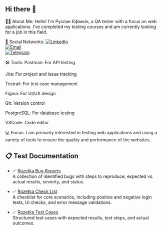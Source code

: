 ## Hi there 👋

👨‍💻 About Me:
Hello! I'm Руслан Єфімкін, a QA tester with a focus on web applications. I’ve completed my testing courses and am currently looking for a job in this field.


🤝 Social Networks:
[![LinkedIn](https://img.shields.io/badge/LinkedIn-blue?logo=linkedin)](https://www.linkedin.com/in/руслан-єфімкін-713851350/)<br>
[![Email](https://img.shields.io/badge/Email-red?logo=gmail)](mailto:ruslan.efimkin.school@gmail.com)<br>
[![Telegram](https://img.shields.io/badge/Telegram-blue?logo=telegram)](https://t.me/nicestbeer)<br>



🛠 Tools:
Postman: For API testing

Jira: For project and issue tracking

Testrail: For test case management

Figma: For UI/UX design

Git: Version control

PostgreSQL: For database testing

VSCode: Code editor

💻 Focus:
I am primarily interested in testing web applications and using a variety of tools to ensure the quality and performance of the websites.

## 📋 Test Documentation

- ✅ [Rozetka Bug Reports](Manual%20Testing/Rozetka%20Bug%20Reports.md)  
  A collection of identified bugs with steps to reproduce, expected vs. actual results, severity, and status.

- ✅ [Rozetka Check List](Manual%20Testing/Rozetka%20Check%20List.md)  
  A checklist for core scenarios, including positive and negative login tests, UI checks, and error message validations.

- ✅ [Rozetka Test Cases](Manual%20Testing/Rozetka%20Test%20Cases.md)  
  Structured test cases with expected results, test steps, and actual outcomes.